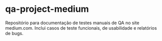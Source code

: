 # qa-project-medium
Repositório para documentação de testes manuais de QA no site medium.com. Inclui casos de teste funcionais, de usabilidade e relatórios de bugs.
